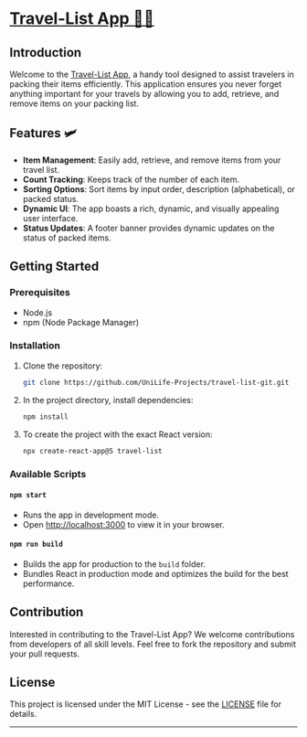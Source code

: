 # [Travel-List App 🧳💫](https://uche-jordy-travellist.netlify.app/)

## Introduction

Welcome to the [Travel-List App](https://uche-jordy-travellist.netlify.app/), a handy tool designed to assist travelers in packing their items efficiently. This application ensures you never forget anything important for your travels by allowing you to add, retrieve, and remove items on your packing list.

## Features 🛩️

- **Item Management**: Easily add, retrieve, and remove items from your travel list.
- **Count Tracking**: Keeps track of the number of each item.
- **Sorting Options**: Sort items by input order, description (alphabetical), or packed status.
- **Dynamic UI**: The app boasts a rich, dynamic, and visually appealing user interface.
- **Status Updates**: A footer banner provides dynamic updates on the status of packed items.

## Getting Started

### Prerequisites

- Node.js
- npm (Node Package Manager)

### Installation

1. Clone the repository:
   ```bash
   git clone https://github.com/UniLife-Projects/travel-list-git.git
   ```
2. In the project directory, install dependencies:

   ```bash
   npm install
   ```

3. To create the project with the exact React version:

   ```bash
   npx create-react-app@5 travel-list
   ```

### Available Scripts

#### `npm start`

- Runs the app in development mode.
- Open [http://localhost:3000](http://localhost:3000) to view it in your browser.

#### `npm run build`

- Builds the app for production to the `build` folder.
- Bundles React in production mode and optimizes the build for the best performance.

## Contribution

Interested in contributing to the Travel-List App? We welcome contributions from developers of all skill levels. Feel free to fork the repository and submit your pull requests.

## License

This project is licensed under the MIT License - see the [LICENSE](LICENSE) file for details.

---
